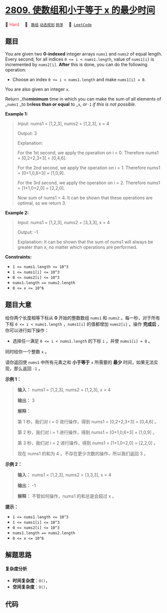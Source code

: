 # [2809. 使数组和小于等于 x 的最少时间](https://leetcode.com/problems/minimum-time-to-make-array-sum-at-most-x)

🔴 <font color=#ff334b>Hard</font>&emsp; 🔖&ensp; [`数组`](/leetcode-js/outline/tag/array.md) [`动态规划`](/leetcode-js/outline/tag/dynamic-programming.md) [`排序`](/leetcode-js/outline/tag/sorting.md)&emsp; 🔗&ensp;[`LeetCode`](https://leetcode.com/problems/minimum-time-to-make-array-sum-at-most-x)

## 题目

You are given two **0-indexed** integer arrays `nums1` and `nums2` of equal
length. Every second, for all indices `0 <= i < nums1.length`, value of
`nums1[i]` is incremented by `nums2[i]`. **After** this is done, you can do
the following operation:

  * Choose an index `0 <= i < nums1.length` and make `nums1[i] = 0`.

You are also given an integer `x`.

Return _the**minimum** time in which you can make the sum of all elements of
_`nums1` _to be**less than or equal** to _`x`, _or_`-1` _if this is not
possible._



**Example 1:**

> Input: nums1 = [1,2,3], nums2 = [1,2,3], x = 4
> 
> Output: 3
> 
> Explanation: 
> 
> For the 1st second, we apply the operation on i = 0. Therefore nums1 = [0,2+2,3+3] = [0,4,6]. 
> 
> For the 2nd second, we apply the operation on i = 1. Therefore nums1 = [0+1,0,6+3] = [1,0,9]. 
> 
> For the 3rd second, we apply the operation on i = 2. Therefore nums1 = [1+1,0+2,0] = [2,2,0]. 
> 
> Now sum of nums1 = 4. It can be shown that these operations are optimal, so we return 3.
> 
> 

**Example 2:**

> Input: nums1 = [1,2,3], nums2 = [3,3,3], x = 4
> 
> Output: -1
> 
> Explanation: It can be shown that the sum of nums1 will always be greater than x, no matter which operations are performed.

**Constraints:**

  * `1 <= nums1.length <= 10^3`
  * `1 <= nums1[i] <= 10^3`
  * `0 <= nums2[i] <= 10^3`
  * `nums1.length == nums2.length`
  * `0 <= x <= 10^6`


## 题目大意

给你两个长度相等下标从 **0**  开始的整数数组 `nums1` 和 `nums2` 。每一秒，对于所有下标 `0 <= i <
nums1.length` ，`nums1[i]` 的值都增加 `nums2[i]` 。操作 **完成后**  ，你可以进行如下操作：

  * 选择任一满足 `0 <= i < nums1.length` 的下标 `i` ，并使 `nums1[i] = 0` 。

同时给你一个整数 `x` 。

请你返回使 `nums1` 中所有元素之和 **小于等于**  `x` 所需要的 **最少**  时间，如果无法实现，那么返回 `-1` 。



**示例 1：**

> 
> 
> 
> 
> 
> **输入：** nums1 = [1,2,3], nums2 = [1,2,3], x = 4
> 
> **输出：** 3
> 
> **解释：**
> 
> 第 1 秒，我们对 i = 0 进行操作，得到 nums1 = [0,2+2,3+3] = [0,4,6] 。
> 
> 第 2 秒，我们对 i = 1 进行操作，得到 nums1 = [0+1,0,6+3] = [1,0,9] 。
> 
> 第 3 秒，我们对 i = 2 进行操作，得到 nums1 = [1+1,0+2,0] = [2,2,0] 。
> 
> 现在 nums1 的和为 4 。不存在更少次数的操作，所以我们返回 3 。
> 
> 

**示例 2：**

> 
> 
> 
> 
> 
> **输入：** nums1 = [1,2,3], nums2 = [3,3,3], x = 4
> 
> **输出：** -1
> 
> **解释：** 不管如何操作，nums1 的和总是会超过 x 。
> 
> 



**提示：**

  * `1 <= nums1.length <= 10^3`
  * `1 <= nums1[i] <= 10^3`
  * `0 <= nums2[i] <= 10^3`
  * `nums1.length == nums2.length`
  * `0 <= x <= 10^6`


## 解题思路

#### 复杂度分析

- **时间复杂度**：`O()`，
- **空间复杂度**：`O()`，

## 代码

```javascript

```